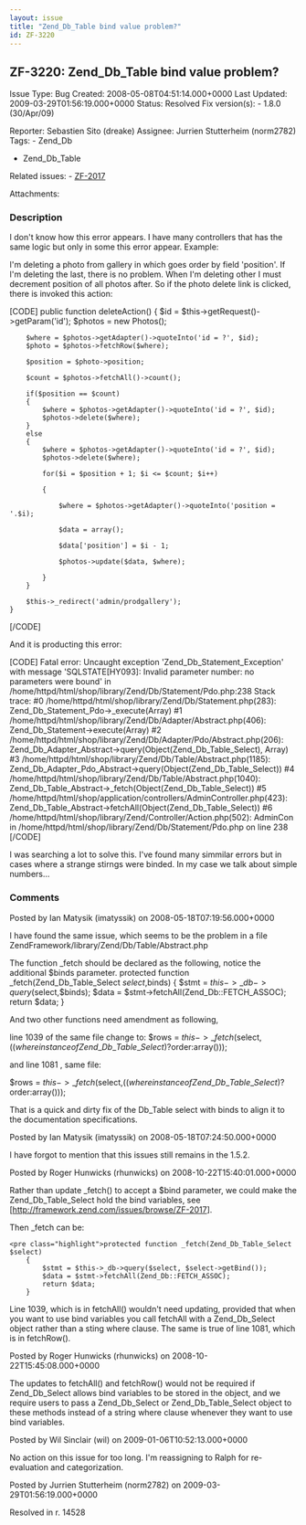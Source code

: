 ```yaml
---
layout: issue
title: "Zend_Db_Table bind value problem?"
id: ZF-3220
---
```


ZF-3220: Zend\_Db\_Table bind value problem?
--------------------------------------------

 Issue Type: Bug Created: 2008-05-08T04:51:14.000+0000 Last Updated: 2009-03-29T01:56:19.000+0000 Status: Resolved Fix version(s): - 1.8.0 (30/Apr/09)
 
 Reporter:  Sebastien Sito (dreake)  Assignee:  Jurrien Stutterheim (norm2782)  Tags: - Zend\_Db
- Zend\_Db\_Table
 
 Related issues: - [ZF-2017](/issues/browse/ZF-2017)
 
 Attachments: 
### Description

I don't know how this error appears. I have many controllers that has the same logic but only in some this error appear. Example:

I'm deleting a photo from gallery in which goes order by field 'position'. If I'm deleting the last, there is no problem. When I'm deleting other I must decrement position of all photos after. So if the photo delete link is clicked, there is invoked this action:

[CODE] public function deleteAction() { $id = $this->getRequest()->getParam('id'); $photos = new Photos();

 
        $where = $photos->getAdapter()->quoteInto('id = ?', $id);
        $photo = $photos->fetchRow($where);
    
        $position = $photo->position;
    
        $count = $photos->fetchAll()->count();
    
        if($position == $count)
        {
            $where = $photos->getAdapter()->quoteInto('id = ?', $id);
            $photos->delete($where);
        }
        else
        {
            $where = $photos->getAdapter()->quoteInto('id = ?', $id);
            $photos->delete($where);
    
            for($i = $position + 1; $i <= $count; $i++)
    
            {
    
                $where = $photos->getAdapter()->quoteInto('position = '.$i);
    
                $data = array();
    
                $data['position'] = $i - 1;
    
                $photos->update($data, $where);
    
            }
        }
    
        $this->_redirect('admin/prodgallery');
    }


[/CODE]

And it is producting this error:

[CODE] Fatal error: Uncaught exception 'Zend\_Db\_Statement\_Exception' with message 'SQLSTATE[HY093]: Invalid parameter number: no parameters were bound' in /home/httpd/html/shop/library/Zend/Db/Statement/Pdo.php:238 Stack trace: #0 /home/httpd/html/shop/library/Zend/Db/Statement.php(283): Zend\_Db\_Statement\_Pdo->\_execute(Array) #1 /home/httpd/html/shop/library/Zend/Db/Adapter/Abstract.php(406): Zend\_Db\_Statement->execute(Array) #2 /home/httpd/html/shop/library/Zend/Db/Adapter/Pdo/Abstract.php(206): Zend\_Db\_Adapter\_Abstract->query(Object(Zend\_Db\_Table\_Select), Array) #3 /home/httpd/html/shop/library/Zend/Db/Table/Abstract.php(1185): Zend\_Db\_Adapter\_Pdo\_Abstract->query(Object(Zend\_Db\_Table\_Select)) #4 /home/httpd/html/shop/library/Zend/Db/Table/Abstract.php(1040): Zend\_Db\_Table\_Abstract->\_fetch(Object(Zend\_Db\_Table\_Select)) #5 /home/httpd/html/shop/application/controllers/AdminController.php(423): Zend\_Db\_Table\_Abstract->fetchAll(Object(Zend\_Db\_Table\_Select)) #6 /home/httpd/html/shop/library/Zend/Controller/Action.php(502): AdminCon in /home/httpd/html/shop/library/Zend/Db/Statement/Pdo.php on line 238 [/CODE]

I was searching a lot to solve this. I've found many simmilar errors but in cases where a strange stirngs were binded. In my case we talk about simple numbers...

 

 

### Comments

Posted by Ian Matysik (imatyssik) on 2008-05-18T07:19:56.000+0000

I have found the same issue, which seems to be the problem in a file ZendFramework/library/Zend/Db/Table/Abstract.php

The function \_fetch should be declared as the following, notice the additional $binds parameter. protected function \_fetch(Zend\_Db\_Table\_Select $select,$binds) { $stmt = $this->\_db->query($select,$binds); $data = $stmt->fetchAll(Zend\_Db::FETCH\_ASSOC); return $data; }

And two other functions need amendment as following,

line 1039 of the same file change to: $rows = $this->\_fetch($select,(($where instanceof Zend\_Db\_Table\_Select)?$order:array()));

and line 1081 , same file:

$rows = $this->\_fetch($select,(($where instanceof Zend\_Db\_Table\_Select)?$order:array()));

That is a quick and dirty fix of the Db\_Table select with binds to align it to the documentation specifications.

 

 

Posted by Ian Matysik (imatyssik) on 2008-05-18T07:24:50.000+0000

I have forgot to mention that this issues still remains in the 1.5.2.

 

 

Posted by Roger Hunwicks (rhunwicks) on 2008-10-22T15:40:01.000+0000

Rather than update \_fetch() to accept a $bind parameter, we could make the Zend\_Db\_Table\_Select hold the bind variables, see [<http://framework.zend.com/issues/browse/ZF-2017>].

Then \_fetch can be:

 
    <pre class="highlight">protected function _fetch(Zend_Db_Table_Select $select)
        {
            $stmt = $this->_db->query($select, $select->getBind());
            $data = $stmt->fetchAll(Zend_Db::FETCH_ASSOC);
            return $data;
        }

Line 1039, which is in fetchAll() wouldn't need updating, provided that when you want to use bind variables you call fetchAll with a Zend\_Db\_Select object rather than a sting where clause. The same is true of line 1081, which is in fetchRow().

 

 

Posted by Roger Hunwicks (rhunwicks) on 2008-10-22T15:45:08.000+0000

The updates to fetchAll() and fetchRow() would not be required if Zend\_Db\_Select allows bind variables to be stored in the object, and we require users to pass a Zend\_Db\_Select or Zend\_Db\_Table\_Select object to these methods instead of a string where clause whenever they want to use bind variables.

 

 

Posted by Wil Sinclair (wil) on 2009-01-06T10:52:13.000+0000

No action on this issue for too long. I'm reassigning to Ralph for re-evaluation and categorization.

 

 

Posted by Jurrien Stutterheim (norm2782) on 2009-03-29T01:56:19.000+0000

Resolved in r. 14528

 

 